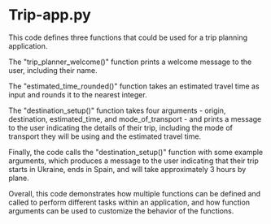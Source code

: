 # Trip-app.py

This code defines three functions that could be used for a trip planning application.

The "trip_planner_welcome()" function prints a welcome message to the user, including their name.

The "estimated_time_rounded()" function takes an estimated travel time as input and rounds it to the nearest integer.

The "destination_setup()" function takes four arguments - origin, destination, estimated_time, and mode_of_transport - and prints a message to the user indicating the details of their trip, including the mode of transport they will be using and the estimated travel time.

Finally, the code calls the "destination_setup()" function with some example arguments, which produces a message to the user indicating that their trip starts in Ukraine, ends in Spain, and will take approximately 3 hours by plane.

Overall, this code demonstrates how multiple functions can be defined and called to perform different tasks within an application, and how function arguments can be used to customize the behavior of the functions. 
